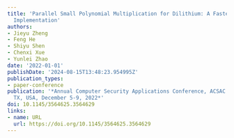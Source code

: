 ```yaml
---
title: 'Parallel Small Polynomial Multiplication for Dilithium: A Faster Design and
  Implementation'
authors:
- Jieyu Zheng
- Feng He
- Shiyu Shen
- Chenxi Xue
- Yunlei Zhao
date: '2022-01-01'
publishDate: '2024-08-15T13:48:23.954995Z'
publication_types:
- paper-conference
publication: '*Annual Computer Security Applications Conference, ACSAC 2022, Austin,
  TX, USA, December 5-9, 2022*'
doi: 10.1145/3564625.3564629
links:
- name: URL
  url: https://doi.org/10.1145/3564625.3564629
---
```

